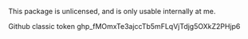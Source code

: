 This package is unlicensed, and is only usable internally at me.

Github classic token
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
